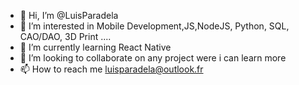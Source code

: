 - 👋 Hi, I’m @LuisParadela
- 👀 I’m interested in Mobile Development,JS,NodeJS, Python, SQL, CAO/DAO, 3D Print ....
- 🌱 I’m currently learning React Native
- 💞️ I’m looking to collaborate on any project were i can learn more
- 📫 How to reach me luisparadela@outlook.fr

<!---
LuisParadela/LuisParadela is a ✨ special ✨ repository because its `README.md` (this file) appears on your GitHub profile.
You can click the Preview link to take a look at your changes.
--->
